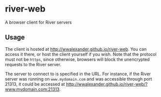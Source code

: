 river-web
=========

A browser client for River servers

Usage
-----

The client is hosted at http://wwalexander.github.io/river-web. You can access
it there, or host the client yourself if you wish. Note that the protocol must
not be `https`, since otherwise, browsers will block the unencrypted requests to
the River server.

The server to connect to is specified in the URL. For instance, if the River
server was running on `www.mydomain.com` and was accessible through port 21313,
it could be accessed at
http://wwalexander.github.io/river-web/?www.mydomain.com:21313.

